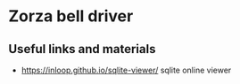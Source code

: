 # Zorza bell driver


## Useful links and materials
- https://inloop.github.io/sqlite-viewer/ sqlite online viewer
